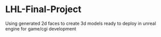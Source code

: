 # LHL-Final-Project
Using generated 2d faces to create 3d models ready to deploy in unreal engine for game/cgi development
